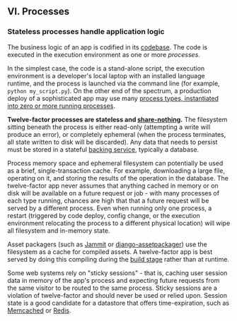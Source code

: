 ## VI. Processes
### Stateless processes handle application logic

The business logic of an app is codified in its [codebase](/codebase).  The code is executed in the execution environment as one or more *processes*.

In the simplest case, the code is a stand-alone script, the execution environment is a developer's local laptop with an installed language runtime, and the process is launched via the command line (for example, `python my_script.py`).  On the other end of the spectrum, a production deploy of a sophisticated app may use many [process types, instantiated into zero or more running processes](/concurrency).

**Twelve-factor processes are stateless and [share-nothing](http://en.wikipedia.org/wiki/Shared_nothing_architecture).**  The filesystem sitting beneath the process is either read-only (attempting a write will produce an error), or completely ephemeral (when the process terminates, all state written to disk will be discarded).  Any data that needs to persist must be stored in a stateful [backing service](/backing-services), typically a database.

Process memory space and ephemeral filesystem can potentially be used as a brief, single-transaction cache.  For example, downloading a large file, operating on it, and storing the results of the operation in the database.  The twelve-factor app never assumes that anything cached in memory or on disk will be available on a future request or job - with many processes of each type running, chances are high that that a future request will be served by a different process.  Even when running only one process, a restart (triggered by code deploy, config change, or the execution environment relocating the process to a different physical location) will wipe all filesystem and in-memory state.

Asset packagers (such as [Jammit](http://documentcloud.github.com/jammit/) or [django-assetpackager](http://code.google.com/p/django-assetpackager/)) use the filesystem as a cache for compiled assets.  A twelve-factor app is best served by doing this compiling during the [build stage](/build-release-run) rather than at runtime.

Some web systems rely on "sticky sessions" - that is, caching user session data in memory of the app's process and expecting future requests from the same visitor to be routed to the same process.  Sticky sessions are a violation of twelve-factor and should never be used or relied upon.  Session state is a good candidate for a datastore that offers time-expiration, such as [Memcached](http://memcached.org/) or [Redis](http://redis.io/).

